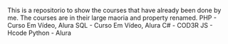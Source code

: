 This is a repositorio to show the courses that have already been done by me. 
The courses are in their large maoria and property renamed. 
PHP - Curso Em Vídeo, Alura 
SQL - Curso Em Vídeo, Alura 
C# - COD3R 
JS - Hcode 
Python - Alura
